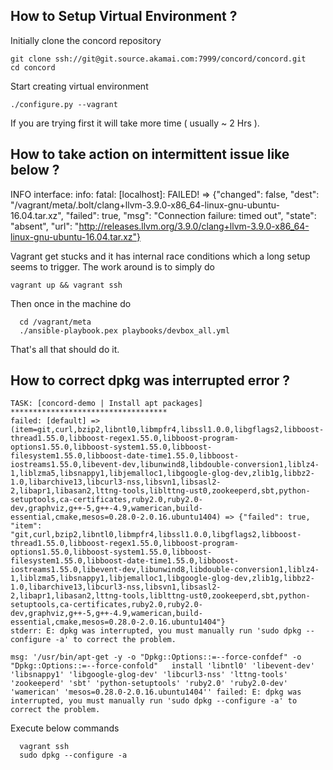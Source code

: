 
## How to Setup Virtual Environment ?
  Initially clone the concord repository
  
    git clone ssh://git@git.source.akamai.com:7999/concord/concord.git
    cd concord
    
  Start creating virtual environment
  
    ./configure.py --vagrant
    
  If you are trying first it will take more time ( usually ~ 2 Hrs ).

## How to take action on intermittent issue like below ?

INFO interface: info: fatal: [localhost]: FAILED! => {"changed": false, "dest": "/vagrant/meta/.bolt/clang+llvm-3.9.0-x86_64-linux-gnu-ubuntu-16.04.tar.xz", "failed": true, "msg": "Connection failure: timed out", "state": "absent", "url": "http://releases.llvm.org/3.9.0/clang+llvm-3.9.0-x86_64-linux-gnu-ubuntu-16.04.tar.xz"}

 Vagrant get stucks and it has internal race conditions which a long setup seems to trigger.
 The work around is to simply do 
 
 
   ```vagrant up && vagrant ssh```
   
 Then once in the machine do
   
      cd /vagrant/meta
      ./ansible-playbook.pex playbooks/devbox_all.yml
    
 That's all that should do it.

## How to correct dpkg was interrupted error ?
    TASK: [concord-demo | Install apt packages] ***********************************
    failed: [default] => (item=git,curl,bzip2,libntl0,libmpfr4,libssl1.0.0,libgflags2,libboost-thread1.55.0,libboost-regex1.55.0,libboost-program-options1.55.0,libboost-system1.55.0,libboost-filesystem1.55.0,libboost-date-time1.55.0,libboost-iostreams1.55.0,libevent-dev,libunwind8,libdouble-conversion1,liblz4-1,liblzma5,libsnappy1,libjemalloc1,libgoogle-glog-dev,zlib1g,libbz2-1.0,libarchive13,libcurl3-nss,libsvn1,libsasl2-2,libapr1,libasan2,lttng-tools,liblttng-ust0,zookeeperd,sbt,python-setuptools,ca-certificates,ruby2.0,ruby2.0-dev,graphviz,g++-5,g++-4.9,wamerican,build-essential,cmake,mesos=0.28.0-2.0.16.ubuntu1404) => {"failed": true, "item": "git,curl,bzip2,libntl0,libmpfr4,libssl1.0.0,libgflags2,libboost-thread1.55.0,libboost-regex1.55.0,libboost-program-options1.55.0,libboost-system1.55.0,libboost-filesystem1.55.0,libboost-date-time1.55.0,libboost-iostreams1.55.0,libevent-dev,libunwind8,libdouble-conversion1,liblz4-1,liblzma5,libsnappy1,libjemalloc1,libgoogle-glog-dev,zlib1g,libbz2-1.0,libarchive13,libcurl3-nss,libsvn1,libsasl2-2,libapr1,libasan2,lttng-tools,liblttng-ust0,zookeeperd,sbt,python-setuptools,ca-certificates,ruby2.0,ruby2.0-dev,graphviz,g++-5,g++-4.9,wamerican,build-essential,cmake,mesos=0.28.0-2.0.16.ubuntu1404"}
    stderr: E: dpkg was interrupted, you must manually run 'sudo dpkg --configure -a' to correct the problem.

    msg: '/usr/bin/apt-get -y -o "Dpkg::Options::=--force-confdef" -o "Dpkg::Options::=--force-confold"   install 'libntl0' 'libevent-dev' 'libsnappy1' 'libgoogle-glog-dev' 'libcurl3-nss' 'lttng-tools' 'zookeeperd' 'sbt' 'python-setuptools' 'ruby2.0' 'ruby2.0-dev' 'wamerican' 'mesos=0.28.0-2.0.16.ubuntu1404'' failed: E: dpkg was interrupted, you must manually run 'sudo dpkg --configure -a' to correct the problem.

Execute below commands

      vagrant ssh
      sudo dpkg --configure -a
